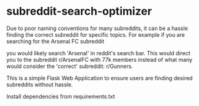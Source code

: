 # subreddit-search-optimizer

Due to poor naming conventions for many subreddits, it can be a hassle finding the correct subreddit for specific topics. For example if you are searching for the Arsenal FC subreddit

you would likely search 'Arsenal' in reddit's search bar. This would direct you to the subreddit r/ArsenalFC with 77k members instead of what many would consider the 'correct' subreddit: r/Gunners.
         
This is a simple Flask Web Application to ensure users are finding desired subreddits without hassle.

Install dependencies from requirements.txt
